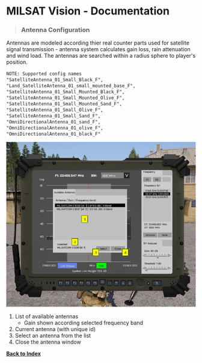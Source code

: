 # MILSAT Vision - Documentation
> ### Antenna Configuration

Antennas are modeled according thier real counter parts used for satellite signal transmission - antenna system calculates gain loss, rain attenuation and wind load. The antennas are searched within a radius sphere to player's position.

```
NOTE: Supported config names
"SatelliteAntenna_01_Small_Black_F", "Land_SatelliteAntenna_01_small_mounted_base_F", "SatelliteAntenna_01_Small_Mounted_Black_F", "SatelliteAntenna_01_Small_Mounted_Olive_F", "SatelliteAntenna_01_Small_Mounted_Sand_F", "SatelliteAntenna_01_Small_Olive_F", "SatelliteAntenna_01_Small_Sand_F", "OmniDirectionalAntenna_01_sand_F", "OmniDirectionalAntenna_01_olive_F", "OmniDirectionalAntenna_01_black_F"
```

![Antenna](img/sat_antenna_tab.png)

1. List of available antennas
   - Gain shown according selected frequency band
2. Current antenna (with unique id)
3. Select an antenna from the list
4. Close the antenna window

**[Back to Index](index.md)**
